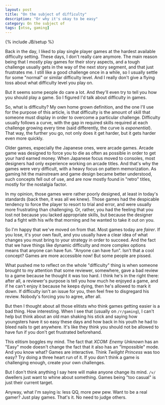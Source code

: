 ```yaml
---
layout: post
title: "On the subject of difficulty"
description: "Or why it's okay to be easy"
category: On the subject of
tags: [otso, gaming]
---
```

{% include JB/setup %}

Back in the day, I liked to play single player games at the hardest available difficulty setting. These days, I don't really care anymore. The main reason being that I mostly play games for their story aspects, and a tough challenge usually gets in the way of the next story segment, and that just frustrates me. I still like a good challenge once in a while, so I usually settle for some "normal" or similar difficulty level. And I really don't give a flying toss about what difficulty level you play on. 

But it seems some people do care a lot. And they'll even try to tell you how you should play a game. So I figured I'd talk about difficulty in games.

<!-- more -->

So, what is difficulty? My own home grown definition, and the one I'll use for the purpose of this article, is that difficulty is the amount of skill that someone must display in order to overcome a particular challenge. Difficulty usually follows a curve, with the gap in required skills required at each challenge growing every time (said differently, the curve is _exponential_). That way, the further you go, not only does it get harder, but it gets harder even more quickly.

Older games, especially the Japanese ones, were arcade games. Arcade game was designed to force you to die as often as possible in order to get your hard earned money. When Japanese focus moved to consoles, most designers had only experience working on arcade titles. And that's why the games were very difficult, with a heavy focus on pattern memorization. As gaming hit the mainstream and game design became better understood, such concepts fell out of use, and are now mostly found in "retro" titles, mostly for the nostalgia factor.

In my opinion, those games were rather poorly designed, at least in today's standards (back then, it was all we knew). Those games had the despicable tendency to force the player to resort to trial and error, and were usually more frustrating than challenging. Or, rather, you had the feeling that you lost not because you lacked appropriate skills, but because the designer had a fight with his wife that morning and he wanted to take it out on you.

So I'm happy that we've moved on from that. Most games today are _fairer_. If you lose, it's your own fault, and you usually have a clear idea of what changes you must bring to your strategy in order to succeed. And the fact that we have things like dynamic difficulty and more complex options means that anyone can have fun. "Anyone can have fun". Isn't that a cool concept? Games are more accessible now! But some people are pissed.

What pushed me to reflect on the whole "difficulty" thing is when someone brought to my attention that some reviewer, somewhere, gave a bad review to a game because he thought it was too hard. I think he's in the right there: after all, a reviewer's purpose is tell you how much he enjoyed a game, and if he can't enjoy it because he keeps dying, then he's allowed to mark it down. If difficulty isn't an issue for you, then feel free to disgregard his review. Nobody's forcing you to agree, after all.

But then I thought about all those elitists who think games getting easier is a bad thing. How interesting. When I see that (usually on `/r/gaming`), I can't help but think about an old man shaking his stick and saying how youngsters have it so easy these days and how back in his youth he had to bleed nails to get anywhere. It's like they think you should not be allowed to have fun if you don't get frustrated beforehand.

This elitism boggles my mind. The fact that _XCOM: Enemy Unknown_ has an "Easy" mode doesn't change the fact that it also has an "Impossible" mode. And you know what? Games are interactive. Think _Twilight Princess_ was too easy? Try doing a three heart run of it. If you don't think a game is challenging enough, create your own challenges.

But I don't think anything I say here will make anyone change its mind. `/v/` dwellers just want to whine about something. Games being "too casual" is just their current target.

Anyway, what I'm saying is: less QQ, more pew pew. Want to be a real gamer? Just play games. That's it. No need to judge others.